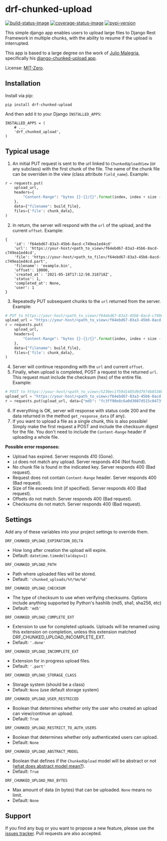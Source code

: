 # drf-chunked-upload

[![build-status-image]][build-status]
[![coverage-status-image]][codecov]
[![pypi-version]][pypi]

This simple django app enables users to upload large files to Django
Rest Framework in multiple chunks, with the ability to resume if the
upload is interrupted.

This app is based to a large degree on the work of
[Julio Malegria][github-jm], specifically his
[django-chunked-upload app][dcu].

License: [MIT-Zero][lic].

## Installation

Install via pip:

```
pip install drf-chunked-upload
```

And then add it to your Django `INSTALLED_APPS`:

```
INSTALLED_APPS = (
    # ...
    'drf_chunked_upload',
)
```

## Typical usage

1.  An initial PUT request is sent to the url linked to
    `ChunkedUploadView` (or any subclass) with the first chunk of the
    file. The name of the chunk file can be overriden in the view (class
    attribute `field_name`). Example:

```python
r = requests.put(
    upload_url,
    headers={
        "Content-Range": "bytes {}-{}/{}".format(index, index + size - 1, total),
    },
    data={"filename": build_file},
    files={'file': chunk_data},
)
```

2.  In return, the server will respond with the `url` of the upload, and
    the current `offset`. Example:

```
{
    'id': 'f64ebd67-83a3-45b6-8acd-c749ea1ed4cd'
    'url': 'https://your-host/<path_to_view>/f64ebd67-83a3-45b6-8acd-c749ea1ed4cd',
    'file': 'https://your-host/<path_to_file>/f64ebd67-83a3-45b6-8acd-c749ea1ed4cd.part',
    'filename': 'example.bin',
    'offset': 10000,
    `created_at`: '2021-05-18T17:12:50.318718Z',
    'status': 1,
    'completed_at': None,
    'user': 1
}
```

3.  Repeatedly PUT subsequent chunks to the `url` returned from the
    server. Example:

```python
# PUT to https://your-host/<path_to_view>/f64ebd67-83a3-45b6-8acd-c749ea1ed4cd
upload_url = "https://your-host/<path_to_view>/f64ebd67-83a3-45b6-8acd-c749ea1ed4cd"
r = requests.put(
    upload_url,
    headers={
        "Content-Range": "bytes {}-{}/{}".format(index, index + size - 1, total),
    },
    data={"filename": build_file},
    files={'file': chunk_data},
)
```

4.  Server will continue responding with the `url` and current `offset`.
5.  Finally, when upload is completed, POST a request to the returned
    `url`. This request must include the checksum (hex) of the entire
    file. Example:

```python
# POST to https://your-host/<path_to_view>/5230ec1f59d1485d9d7974b853802e31
upload_url = "https://your-host/<path_to_view>/f64ebd67-83a3-45b6-8acd-c749ea1ed4cd"
r = requests.put(upload_url, data={"md5": "fc3ff98e8c6a0d3087d515c0473f8677"})
```

6.  If everything is OK, server will response with status code 200 and
    the data returned in the method `get_response_data` (if any).
7.  If you want to upload a file as a single chunk, this is also
    possible! Simply make the first request a POST and include the
    checksum digest for the file. You don\'t need to include the
    `Content-Range` header if uploading a whole file.

**Possible error responses:**

- Upload has expired. Server responds 410 (Gone).
- `id` does not match any upload. Server responds 404 (Not found).
- No chunk file is found in the indicated key. Server responds 400
  (Bad request).
- Request does not contain `Content-Range` header. Server responds 400
  (Bad request).
- Size of file exceeds limit (if specified). Server responds 400 (Bad
  request).
- Offsets do not match. Server responds 400 (Bad request).
- Checksums do not match. Server responds 400 (Bad request).

## Settings

Add any of these variables into your project settings to override them.

`DRF_CHUNKED_UPLOAD_EXPIRATION_DELTA`

- How long after creation the upload will expire.
- Default: `datetime.timedelta(days=1)`

`DRF_CHUNKED_UPLOAD_PATH`

- Path where uploaded files will be stored.
- Default: `'chunked_uploads/%Y/%m/%d'`

`DRF_CHUNKED_UPLOAD_CHECKSUM`

- The type of checksum to use when verifying checksums. Options
  include anything supported by Python\'s hashlib (md5, sha1, sha256,
  etc)
- Default: `'md5'`

`DRF_CHUNKED_UPLOAD_COMPLETE_EXT`

- Extension to use for completed uploads. Uploads will be renamed
  using this extension on completion, unless this extension matched
  DRF_CHUNKED_UPLOAD_INCOMPLETE_EXT.
- Default: `'.done'`

`DRF_CHUNKED_UPLOAD_INCOMPLETE_EXT`

- Extension for in progress upload files.
- Default: `'.part'`

`DRF_CHUNKED_UPLOAD_STORAGE_CLASS`

- Storage system (should be a class)
- Default: `None` (use default storage system)

`DRF_CHUNKED_UPLOAD_USER_RESTRICED`

- Boolean that determines whether only the user who created an upload
  can view/continue an upload.
- Default: `True`

`DRF_CHUNKED_UPLOAD_RESTRICT_TO_AUTH_USERS`

- Boolean that determines whether only authenticated users can upload.
- Default: `None`

`DRF_CHUNKED_UPLOAD_ABSTRACT_MODEL`

- Boolean that defines if the `ChunkedUpload` model will be abstract
  or not ([what does abstract model mean?][abstract-model]).
- Default: `True`

`DRF_CHUNKED_UPLOAD_MAX_BYTES`

- Max amount of data (in bytes) that can be uploaded. `None` means no
  limit.
- Default: `None`

## Support

If you find any bug or you want to propose a new feature, please use the
[issues tracker][issues].
Pull requests are also accepted.

[build-status-image]: https://github.com/jkeifer/drf-chunked-upload/actions/workflows/main.yml/badge.svg
[build-status]: https://github.com/jkeifer/drf-chunked-upload/actions/workflows/main.yml
[coverage-status-image]: https://img.shields.io/codecov/c/github/jkeifer/drf-chunked-upload/master.svg
[codecov]: https://codecov.io/github/jkeifer/drf-chunked-upload?branch=master
[pypi-version]: https://img.shields.io/pypi/v/drf-chunked-upload.svg
[pypi]: https://pypi.org/project/drf-chunked-upload/
[github-jm]: https://github.com/juliomalegria
[dcu]: https://github.com/juliomalegria/django-chunked-upload
[issues]: https://github.com/jkeifer/drf-chunked-upload/issues
[lic]: https://romanrm.net/mit-zero
[abstract-model]: https://docs.djangoproject.com/en/1.4/ref/models/options/#abstract
